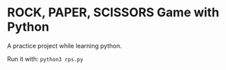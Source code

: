 # ROCK, PAPER, SCISSORS Game with Python

A practice project while learning python.

Run it with: `python3 rps.py`